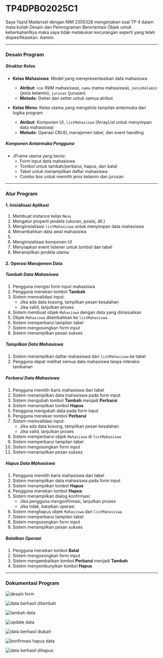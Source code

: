 # TP4DPBO2025C1

Saya Yazid Madarizel dengan NIM 2305328 mengerjakan soal TP 4 dalam mata kuliah Desain dan Pemrograman Berorientasi Objek untuk keberkahanNya maka saya tidak melakukan kecurangan seperti yang telah dispesifikasikan. Aamiin.

---

### **Desain Program**  

##### **Struktur Kelas**  
- **Kelas Mahasiswa**: Model yang merepresentasikan data mahasiswa  
  - **Atribut**: `nim` (NIM mahasiswa), `nama` (nama mahasiswa), `jenisKelamin` (jenis kelamin), `jurusan` (jurusan)  
  - **Metode**: Getter dan setter untuk semua atribut  

- **Kelas Menu**: Kelas utama yang mengelola tampilan antarmuka dan logika program  
  - **Atribut**: Komponen UI, `listMahasiswa` (ArrayList untuk menyimpan data mahasiswa)  
  - **Metode**: Operasi CRUD, manajemen tabel, dan event handling  

##### **Komponen Antarmuka Pengguna**  
- JFrame utama yang berisi:  
  - Form input data mahasiswa  
  - Tombol untuk tambah/perbarui, hapus, dan batal  
  - Tabel untuk menampilkan daftar mahasiswa  
  - Combo box untuk memilih jenis kelamin dan jurusan  

---

### **Alur Program**  

#### **1. Inisialisasi Aplikasi**  
1. Membuat instance kelas `Menu`  
2. Mengatur properti jendela (ukuran, posisi, dll.)  
3. Menginisialisasi `listMahasiswa` untuk menyimpan data mahasiswa  
4. Menambahkan data awal mahasiswa
5. 
6. Menginisialisasi komponen UI  
7. Menyiapkan event listener untuk tombol dan tabel  
8. Menampilkan jendela utama  

#### **2. Operasi Manajemen Data**  

##### **Tambah Data Mahasiswa**  
1. Pengguna mengisi form input mahasiswa  
2. Pengguna menekan tombol **Tambah**  
3. Sistem memvalidasi input:  
   - Jika ada data kosong, tampilkan pesan kesalahan  
   - Jika valid, lanjutkan proses  
4. Sistem membuat objek `Mahasiswa` dengan data yang dimasukkan  
5. Objek `Mahasiswa` ditambahkan ke `listMahasiswa`  
6. Sistem memperbarui tampilan tabel  
7. Sistem mengosongkan form input  
8. Sistem menampilkan pesan sukses  

##### **Tampilkan Data Mahasiswa**  
1. Sistem menampilkan daftar mahasiswa dari `listMahasiswa` ke tabel  
2. Pengguna dapat melihat semua data mahasiswa tanpa interaksi tambahan  

##### **Perbarui Data Mahasiswa**  
1. Pengguna memilih baris mahasiswa dari tabel  
2. Sistem menampilkan data mahasiswa pada form input  
3. Sistem mengubah tombol **Tambah** menjadi **Perbarui**  
4. Sistem menampilkan tombol **Hapus**  
5. Pengguna mengubah data pada form input  
6. Pengguna menekan tombol **Perbarui**  
7. Sistem memvalidasi input:  
   - Jika ada data kosong, tampilkan pesan kesalahan  
   - Jika valid, lanjutkan proses  
8. Sistem memperbarui objek `Mahasiswa` di `listMahasiswa`  
9. Sistem memperbarui tampilan tabel  
10. Sistem mengosongkan form input  
11. Sistem menampilkan pesan sukses  

##### **Hapus Data Mahasiswa**  
1. Pengguna memilih baris mahasiswa dari tabel  
2. Sistem menampilkan data mahasiswa pada form input  
3. Sistem menampilkan tombol **Hapus**  
4. Pengguna menekan tombol **Hapus**  
5. Sistem menampilkan dialog konfirmasi:  
   - Jika pengguna mengonfirmasi, lanjutkan proses  
   - Jika tidak, batalkan operasi  
6. Sistem menghapus objek `Mahasiswa` dari `listMahasiswa`  
7. Sistem memperbarui tampilan tabel  
8. Sistem mengosongkan form input  
9. Sistem menampilkan pesan sukses  

##### **Batalkan Operasi**  
1. Pengguna menekan tombol **Batal**  
2. Sistem mengosongkan form input  
3. Sistem mengembalikan tombol **Perbarui** menjadi **Tambah**  
4. Sistem menyembunyikan tombol **Hapus**

---

### **Dokumentasi Program**  

![desain form](https://github.com/user-attachments/assets/99f7c02b-17b9-44fb-a1bb-c129e3d6116f)

![data berhasil ditambah](https://github.com/user-attachments/assets/cd14c36c-c241-438c-93ce-40b69c96f359)

![tambah data](https://github.com/user-attachments/assets/7f054fbc-a59e-4e02-878e-4de398f64c56)

![update data](https://github.com/user-attachments/assets/b4cff311-4998-4bb5-b676-6aa192bc652a)

![data berhasil diubah](https://github.com/user-attachments/assets/fd3cf41c-8183-4f30-be3e-88ca6a896d52)

![konfirmasi hapus data](https://github.com/user-attachments/assets/69354863-a582-4cfb-8429-1b3efc4997ff)

![data berhasil dihapus](https://github.com/user-attachments/assets/9679ec82-9a48-4d3c-98ab-10cb36987409)





